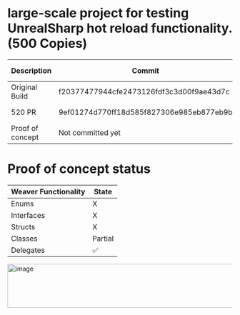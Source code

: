 # large-scale project for testing UnrealSharp hot reload functionality. (500 Copies)
| Description | Commit    | Time (Seconds) |
| ----------- | --------- | ------- |
| Original Build | f20377477944cfe2473126fdf3c3d00f9ae43d7c  | 41.06 - 45.21 |
| 520 PR | 9ef01274d770ff18d585f827306e985eb877eb9b  | 32.73 - 34.29 |
| Proof of concept | Not committed yet | 1.53 |

# Proof of concept status

| Weaver Functionality | State |
| --------- | -------- |
| Enums | X |
| Interfaces | X |
| Structs | X |
| Classes | Partial |
| Delegates | ✅ 
<img width="1202" height="98" alt="image" src="https://github.com/user-attachments/assets/08f27420-4b91-4b34-a430-ba9ea7201706" />
